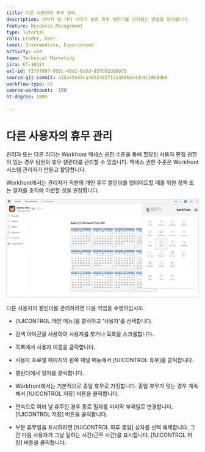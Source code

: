 ```yaml
---
title: 다른 사용자의 휴무 관리
description: 관리자 및 기타 리더가 팀의 휴무 캘린더를 관리하는 방법을 알아봅니다.
feature: Resource Management
type: Tutorial
role: Leader, User
level: Intermediate, Experienced
activity: use
team: Technical Marketing
jira: KT-10181
exl-id: f2f0f897-939c-45d1-8a3d-037d92d86b79
source-git-commit: a25a49e59ca483246271214886ea4dc9c10e8d66
workflow-type: ht
source-wordcount: '199'
ht-degree: 100%

---
```


# 다른 사용자의 휴무 관리

관리자 또는 다른 리더는 Workfront 액세스 권한 수준을 통해 할당된 사용자 편집 권한이 있는 경우 팀원의 휴무 캘린더를 관리할 수 있습니다. 액세스 권한 수준은 Workfront 시스템 관리자가 만들고 할당합니다.

Workfront에서는 관리자가 직원의 개인 휴무 캘린더를 업데이트할 때를 위한 정책 또는 절차를 조직에 마련할 것을 권장합니다.

![메인 메뉴의 사용자](assets/mouto_01.png)

다른 사용자의 캘린더를 관리하려면 다음 작업을 수행하십시오.

* [!UICONTROL 메인 메뉴]를 클릭하고 ‘사용자’를 선택합니다.

* 검색 아이콘을 사용하여 사용자를 찾거나 목록을 스크롤합니다.

* 목록에서 사용자 이름을 클릭합니다.

* 사용자 프로필 페이지의 왼쪽 패널 메뉴에서 [!UICONTROL 휴무]를 클릭합니다.

* 캘린더에서 일자를 클릭합니다.

* Workfront에서는 기본적으로 종일 휴무로 가정합니다. 종일 휴무가 맞는 경우 계속해서 [!UICONTROL 저장] 버튼을 클릭합니다.

* 연속으로 여러 날 휴무인 경우 종료 일자를 마지막 부재일로 변경합니다. [!UICONTROL 저장] 버튼을 클릭합니다.

* 부분 휴무일을 표시하려면 [!UICONTROL 하루 종일] 상자를 선택 해제합니다. 그런 다음 사용자가 그날 일하는 시간(근무 시간)을 표시합니다. [!UICONTROL 저장] 버튼을 클릭합니다.

